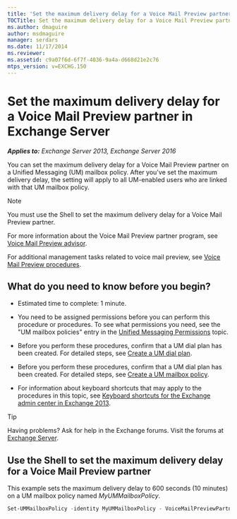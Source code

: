 ```yaml
---
title: 'Set the maximum delivery delay for a Voice Mail Preview partner: Exchange 2013 Help'
TOCTitle: Set the maximum delivery delay for a Voice Mail Preview partner
ms.author: dmaguire
author: msdmaguire
manager: serdars
ms.date: 11/17/2014
ms.reviewer: 
ms.assetid: c9a07f6d-6f7f-4036-9a4a-d668d21e2c76
mtps_version: v=EXCHG.150
---
```


# Set the maximum delivery delay for a Voice Mail Preview partner in Exchange Server

_**Applies to:** Exchange Server 2013, Exchange Server 2016_

You can set the maximum delivery delay for a Voice Mail Preview partner on a Unified Messaging (UM) mailbox policy. After you've set the maximum delivery delay, the setting will apply to all UM-enabled users who are linked with that UM mailbox policy.

> [!NOTE]
> You must use the Shell to set the maximum delivery delay for a Voice Mail Preview partner.

For more information about the Voice Mail Preview partner program, see [Voice Mail Preview advisor](voice-mail-preview-advisor-exchange-2013-help.md).

For additional management tasks related to voice mail preview, see [Voice Mail Preview procedures](voice-mail-preview-procedures-exchange-2013-help.md).

## What do you need to know before you begin?

- Estimated time to complete: 1 minute.

- You need to be assigned permissions before you can perform this procedure or procedures. To see what permissions you need, see the "UM mailbox policies" entry in the [Unified Messaging Permissions](http://technet.microsoft.com/library/d326c3bc-8f33-434a-bf02-a83cc26a5498.aspx) topic.

- Before you perform these procedures, confirm that a UM dial plan has been created. For detailed steps, see [Create a UM dial plan](create-um-dial-plan-exchange-2013-help.md).

- Before you perform these procedures, confirm that a UM dial plan has been created. For detailed steps, see [Create a UM mailbox policy](create-um-mailbox-policy-exchange-2013-help.md).

- For information about keyboard shortcuts that may apply to the procedures in this topic, see [Keyboard shortcuts for the Exchange admin center in Exchange 2013](keyboard-shortcuts-in-the-exchange-admin-center-2013-help.md).

> [!TIP]
> Having problems? Ask for help in the Exchange forums. Visit the forums at [Exchange Server](https://go.microsoft.com/fwlink/p/?linkId=60612).

## Use the Shell to set the maximum delivery delay for a Voice Mail Preview partner

This example sets the maximum delivery delay to 600 seconds (10 minutes) on a UM mailbox policy named _MyUMMailboxPolicy_.

```powershell
Set-UMMailboxPolicy -identity MyUMMailboxPolicy - VoiceMailPreviewPartnerMaxDeliveryDelay 600
```
